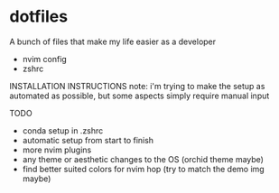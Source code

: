 # dotfiles
A bunch of files that make my life easier as a developer

- nvim config
- zshrc

INSTALLATION INSTRUCTIONS
note: i'm trying to make the setup as automated as possible, but some aspects simply require manual input

TODO
- conda setup in .zshrc
- automatic setup from start to finish
- more nvim plugins
- any theme or aesthetic changes to the OS (orchid theme maybe)
- find better suited colors for nvim hop (try to match the demo img maybe)


